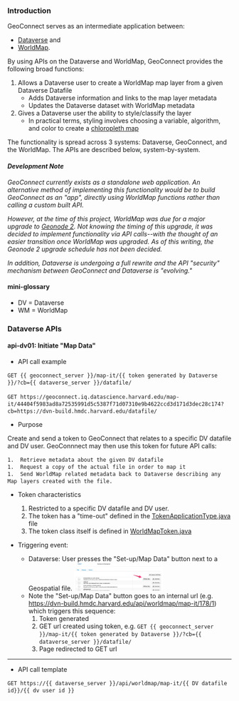 ### Introduction

GeoConnect serves as an intermediate application between:

- [Dataverse](https://github.com/IQSS/dataverse) and 
- [WorldMap](https://github.com/cga-harvard/cga-worldmap).  

By using APIs on the Dataverse and WorldMap, GeoConnect provides the following broad functions:

1. Allows a Dataverse user to create a WorldMap map layer from a given Dataverse Datafile
    - Adds Dataverse information and links to the map layer metadata
    - Updates the Dataverse dataset with WorldMap metadata
1. Gives a Dataverse user the ability to style/classify the layer
    - In practical terms, styling involves choosing a variable, algorithm, and color to create a [chloropleth map](http://en.wikipedia.org/wiki/Choropleth_map)


The functionality is spread across 3 systems: Dataverse, GeoConnect, and the WorldMap.  The APIs are described below, system-by-system.

#### *Development Note*

*GeoConnect currently exists as a standalone web application.  An alternative method of implementing this functionality would be to build GeoConnect as an "app", directly using WorldMap functions rather than calling a custom built API.*

*However, at the time of this project, WorldMap was due for a major upgrade to [Geonode 2](http://geonode.org/2014/04/geonode-2-0/index.html).  Not knowing the timing of this upgrade, it was decided to implement functionality via API calls--with the thought of an easier transition once WorldMap was upgraded.  As of this writing, the Geonode 2 upgrade schedule has not been decided.*

*In addition, Dataverse is undergoing a full rewrite and the API "security" mechanism between GeoConnect and Dataverse is "evolving."*

#### mini-glossary

- DV = Dataverse
- WM = WorldMap

### Dataverse APIs 

#### api-dv01: Initiate "Map Data"


* API call example
```
GET {{ geoconnect_server }}/map-it/{{ token generated by Dataverse }}/?cb={{ dataverse_server }}/datafile/

GET https://geoconnect.iq.datascience.harvard.edu/map-it/44404f5983ad8a72535991d5c5387f71d07310e9b4622ccd3d171d3dec28c174?cb=https://dvn-build.hmdc.harvard.edu/datafile/
```

* Purpose

Create and send a token to GeoConnect that relates to a specific DV datafile and DV user.  GeoConnnect may then use this token for future API calls:

    1.  Retrieve metadata about the given DV datafile
    1.  Request a copy of the actual file in order to map it
    1.  Send WorldMap related metadata back to Dataverse describing any Map layers created with the file.

* Token characteristics 
    1.  Restricted to a specific DV datafile and DV user.
    2.  The token has a "time-out" defined in the [TokenApplicationType.java](https://github.com/IQSS/dataverse/blob/master/src/main/java/edu/harvard/iq/dataverse/worldmapauth/TokenApplicationType.java) file
    3.  The token class itself is defined in [WorldMapToken.java](https://github.com/IQSS/dataverse/blob/master/src/main/java/edu/harvard/iq/dataverse/worldmapauth/WorldMapToken.java)

* Triggering event:

    - Dataverse: User presses the "Set-up/Map Data" button next to a Geospatial file. [<img src="docs/images/commute_-_Root_Dataverse.png" alt="Set-up/Map Data" width="200" />](docs/images/commute_-_Root_Dataverse.png)
    - Note the "Set-up/Map Data" button goes to an internal url (e.g. https://dvn-build.hmdc.harvard.edu/api/worldmap/map-it/178/1) which triggers this sequence:
        1.  Token generated 
        1.  GET url created using token, e.g. ```GET {{ geoconnect_server }}/map-it/{{ token generated by Dataverse }}/?cb={{ dataverse_server }}/datafile/```
        2.  Page redirected to GET url
     
----     
     
* API call template
```
GET https://{{ dataverse_server }}/api/worldmap/map-it/{{ DV datafile id}}/{{ dv user id }}
   ```






